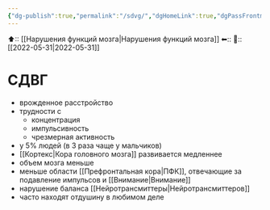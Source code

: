 ```yaml
---
{"dg-publish":true,"permalink":"/sdvg/","dgHomeLink":true,"dgPassFrontmatter":false}
---
```



⬆:: [[Нарушения функций мозга|Нарушения функций мозга]]
⬅::
📅:: [[2022-05-31|2022-05-31]]

# СДВГ
- врожденное расстройство
- трудности с
	- концентрация
	- импульсивность
	- чрезмерная активность
- у 5% людей (в 3 раза чаще у мальчиков)
- [[Кортекс|Кора головного мозга]] развивается медленнее
- объем мозга меньше
- меньше области [[Префронтальная кора|ПФК]], отвечающие за подавление импульсов и [[Внимание|Внимание]]
- нарушение баланса [[Нейротрансмиттеры|Нейротрансмиттеров]]
- часто находят отдушину в любимом деле